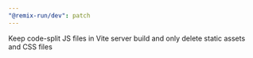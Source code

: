 ```yaml
---
"@remix-run/dev": patch
---
```


Keep code-split JS files in Vite server build and only delete static assets and CSS files
